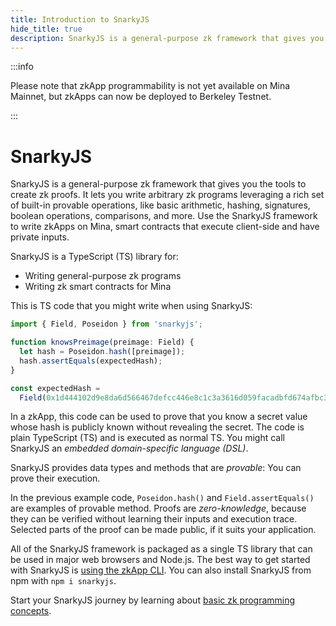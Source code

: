 ```yaml
---
title: Introduction to SnarkyJS
hide_title: true
description: SnarkyJS is a general-purpose zk framework that gives you the tools to create zk proofs. SnarkyJS is a TypeScript library for writing general-purpose zk programs and writing zk smart contracts for Mina.
---
```


:::info

Please note that zkApp programmability is not yet available on Mina Mainnet, but
zkApps can now be deployed to Berkeley Testnet.

:::

# SnarkyJS

SnarkyJS is a general-purpose zk framework that gives you the tools to create zk proofs. It lets you write arbitrary zk programs leveraging a rich set of built-in provable operations, like basic arithmetic, hashing, signatures, boolean operations, comparisons, and more. Use the SnarkyJS framework to write zkApps on Mina, smart contracts that execute client-side and have private inputs.

SnarkyJS is a TypeScript (TS) library for:

- Writing general-purpose zk programs
- Writing zk smart contracts for Mina

This is TS code that you might write when using SnarkyJS:

```ts
import { Field, Poseidon } from 'snarkyjs';

function knowsPreimage(preimage: Field) {
  let hash = Poseidon.hash([preimage]);
  hash.assertEquals(expectedHash);
}

const expectedHash =
  Field(0x1d444102d9e8da6d566467defcc446e8c1c3a3616d059facadbfd674afbc37ecn);
```

In a zkApp, this code can be used to prove that you know a secret value whose hash is publicly known without revealing the secret.
The code is plain TypeScript (TS) and is executed as normal TS. You might call SnarkyJS an _embedded domain-specific language (DSL)_.

SnarkyJS provides data types and methods that are _provable_: You can prove their execution. 

In the previous example code, `Poseidon.hash()` and `Field.assertEquals()` are examples of provable method. Proofs are _zero-knowledge_, because they can be verified without learning their inputs and execution trace. Selected parts of the proof can be made public, if it suits your application.

All of the SnarkyJS framework is packaged as a single TS library that can be used in major web browsers and Node.js. The best way to get started with SnarkyJS is [using the zkApp CLI](./how-to-write-a-zkapp). You can also install SnarkyJS from npm with `npm i snarkyjs`.

Start your SnarkyJS journey by learning about [basic zk programming concepts](./snarkyjs/basic-concepts).